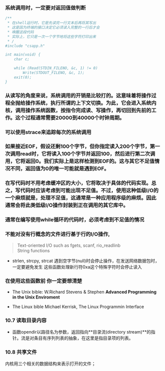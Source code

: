 

### 系统调用时，一定要对返回值做判断

```C
/**
 * 在shell运行时，它是先读完一行文本后再将其写出
 * 这是因为终端的接口决定它必须读入完整的一行后才会
 * 唤醒这段代码
 * 实际上，它只是一次一个字节地将这些字符打印出来
 * /
#include "csapp.h"

int main(void) {
    char c;

    while (Read(STDIN_FILENO, &c, 1) != 0)
        Write(STDOUT_FILENO, &c, 1);
    exit(0); 
}
```
 
### 从读写的角度来说，系统调用的开销是比较打的。这意味着将操作过程全抛给操作系统，执行所谓的上下文切换。为此，它会进入系统内核，调用操作系统函数，按指令完成读、写操作，再切回到先前的工作。这个过程通常需要20000到40000个时钟周期。

### 可以使用strace来追踪每次的系统调用

### 如果接近EOF，假设还剩100个字节，但你指定读入200个字节，第一次调用read时，它将读入100个字节并返回100，然后进行第二次调用，它将返回0。我们实际上是这样检测到EOF的。这与其它不足值情况不同，返回值为0的唯一可能就是遇到EOF。

### 在写代码时不用考虑缓冲区的大小，它将取决于具体的代码实现。总之，写代码时应该考虑到可能出现不足值。不过，使用这种低级I/O的一个麻烦就是，处理不足值，这通常是一种应用程序级的麻烦。因此通常会将此类低级I/O操作封装到正在调用的其它库中。

### 通常在编写使用while循环的代码时，必须考虑到不足值的情况

### 不能对没有行概念的文件进行基于行的I/O操作,
> Text-oriented I/O such as fgets, scanf, rio_readlinb  
> String functions
* strlen, strcpy, strcat 遇到空字节(null)时会停止操作，在发送网络数据包时，一定要避免发生
这些函数处理新行符0xa这个特殊字符时会停止读入  

### 在使用这些函数前 你一定要想清楚

* The Unix bible:
    W.Richard Stevens & Stephen **Advanced Programming in the Unix Enviroment**

* The Linux bible
    Michael Kerrisk, The Linux Programmin Interface

### 10.7 读取目录内容
* 函数opendir以路径名为参数，返回指向**目录流(directory stream)**的指针。流是对条目有序列列表的抽象，在这里是指目录项的列表。

### 10.8 共享文件
内核用三个相关的数据结构来表示打开的文件；